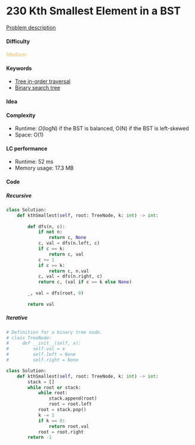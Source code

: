 230 Kth Smallest Element in a BST
=======================
[Problem description](https://leetcode.com/problems/kth-smallest-element-in-a-bst/)

#### Difficulty
<span style="color:#FABC60">Medium</span>

#### Keywords
- [Tree in-order traversal](../categories/tree_inorder.md)
- [Binary search tree](../categories/bst.md)

#### Idea

#### Complexity
- Runtime: $\Omega$(logN) if the BST is balanced, O(N) if the BST is left-skewed
- Space: O(1)
  
#### LC performance
- Runtime: 52 ms
- Memory usage: 17.3 MB

#### Code
##### Recursive
```python
class Solution:
    def kthSmallest(self, root: TreeNode, k: int) -> int:
        
        def dfs(n, c):
            if not n:
                return c, None
            c, val = dfs(n.left, c)
            if c == k:
                return c, val
            c += 1
            if c == k:
                return c, n.val
            c, val = dfs(n.right, c)
            return c, (val if c == k else None)
        
        _, val = dfs(root, 0)
        
        return val
```

##### Iterative
```python
# Definition for a binary tree node.
# class TreeNode:
#     def __init__(self, x):
#         self.val = x
#         self.left = None
#         self.right = None

class Solution:
    def kthSmallest(self, root: TreeNode, k: int) -> int:
        stack = []
        while root or stack:
            while root:
                stack.append(root)
                root = root.left
            root = stack.pop()
            k -= 1
            if k == 0:
                return root.val
            root = root.right
        return -1
```